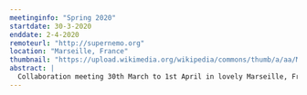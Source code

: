 ```yaml
---
meetinginfo: "Spring 2020"
startdate: 30-3-2020
enddate: 2-4-2020
remoteurl: "http://supernemo.org"
location: "Marseille, France" 
thumbnail: "https://upload.wikimedia.org/wikipedia/commons/thumb/a/aa/Marseille_-_Vieux_port_4.jpg/2560px-Marseille_-_Vieux_port_4.jpg"
abstract: |
  Collaboration meeting 30th March to 1st April in lovely Marseille, France. Analysis workshop on 2nd April.
---
```

